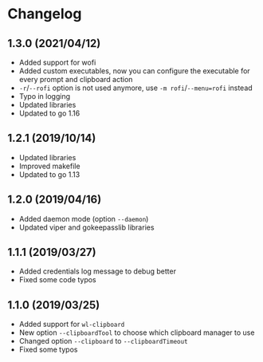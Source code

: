 # Changelog
## 1.3.0 (2021/04/12)
* Added support for wofi
* Added custom executables, now you can configure the executable for every prompt and clipboard action
* `-r`/`--rofi` option is not used anymore, use `-m rofi`/`--menu=rofi` instead
* Typo in logging
* Updated libraries
* Updated to go 1.16

## 1.2.1 (2019/10/14)
* Updated libraries
* Improved makefile
* Updated to go 1.13

## 1.2.0 (2019/04/16)
*   Added daemon mode (option `--daemon`)
*   Updated viper and gokeepasslib libraries

## 1.1.1 (2019/03/27)
*   Added credentials log message to debug better
*   Fixed some code typos

## 1.1.0 (2019/03/25)
*   Added support for `wl-clipboard`
*   New option `--clipboardTool` to choose which clipboard manager to use
*   Changed option `--clipboard` to `--clipboardTimeout`
*   Fixed some typos
